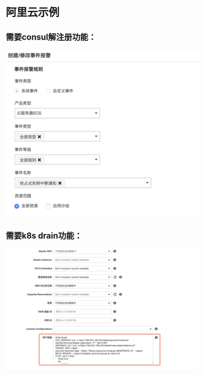# 阿里云示例

## 需要consul解注册功能：

![](../../.gitbook/assets/image%20%2878%29.png)

## 需要k8s drain功能：

![](../../.gitbook/assets/image%20%2844%29.png)

